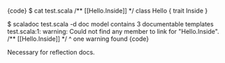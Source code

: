 {code}
$ cat test.scala
/** [[Hello.Inside]] */
class Hello {
  trait Inside
}

$ scaladoc test.scala -d doc
model contains 3 documentable templates
test.scala:1: warning: Could not find any member to link for "Hello.Inside".
/** [[Hello.Inside]] */
^
one warning found
{code}

Necessary for reflection docs.
